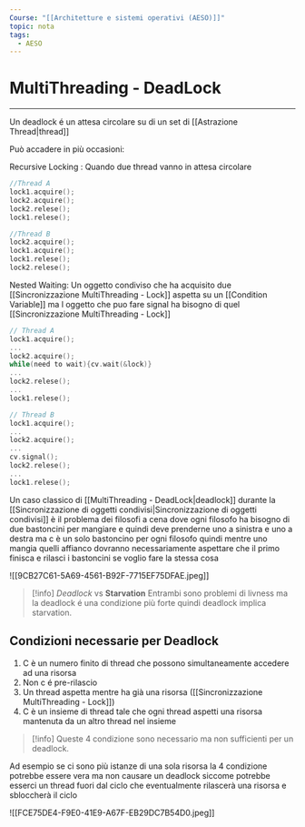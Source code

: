 ```yaml
---
Course: "[[Architetture e sistemi operativi (AESO)]]"
topic: nota
tags:
  - AESO
---
```

# MultiThreading - DeadLock
---
Un deadlock é  un attesa circolare su di un set di [[Astrazione Thread|thread]]

Può accadere in più occasioni:

Recursive Locking :
    Quando due thread vanno in attesa circolare

```c
//Thread A
lock1.acquire();
lock2.acquire();
lock2.relese();
lock1.relese();

//Thread B
lock2.acquire();
lock1.acquire();
lock1.relese();
lock2.relese();
```

Nested Waiting:
	Un oggetto condiviso che ha acquisito due [[Sincronizzazione MultiThreading - Lock]] aspetta su un [[Condition Variable]] ma l oggetto che puo fare signal ha bisogno di quel [[Sincronizzazione MultiThreading - Lock]]

```c
// Thread A
lock1.acquire();
...
lock2.acquire();
while(need to wait){cv.wait(&lock)}
...
lock2.relese();
...
lock1.relese();

// Thread B
lock1.acquire();
...
lock2.acquire();
...
cv.signal();
lock2.relese();
...
lock1.relese();
```

Un caso classico di [[MultiThreading - DeadLock|deadlock]] durante la [[Sincronizzazione di oggetti condivisi|Sincronizzazione di oggetti condivisi]] è il problema dei filosofi a cena dove ogni filosofo ha bisogno di due bastoncini per mangiare e quindi deve prenderne uno a sinistra e uno a destra ma c è un solo bastoncino per ogni filosofo quindi mentre uno mangia quelli affianco dovranno necessariamente aspettare che il primo finisca e rilasci i bastoncini se voglio fare la stessa cosa

![[9CB27C61-5A69-4561-B92F-7715EF75DFAE.jpeg]]

>[!info]  _Deadlock_ vs __Starvation__
Entrambi sono problemi di livness ma la deadlock é una condizione più forte quindi deadlock implica starvation.


## Condizioni necessarie per Deadlock

1. C è un numero finito di thread che possono simultaneamente accedere ad una risorsa
2. Non c é pre-rilascio
3. Un thread aspetta mentre ha già una risorsa ([[Sincronizzazione MultiThreading - Lock]])
4. C è un insieme di thread tale che ogni thread aspetti una risorsa mantenuta da un altro thread nel insieme

>[!info]
 Queste 4 condizione sono necessario ma non sufficienti  per un deadlock.


Ad esempio se ci sono più istanze di una sola risorsa la 4 condizione potrebbe essere vera ma non causare un deadlock siccome potrebbe esserci un thread fuori dal ciclo che eventualmente rilascerà una risorsa e sbloccherà il ciclo

![[FCE75DE4-F9E0-41E9-A67F-EB29DC7B54D0.jpeg]]
